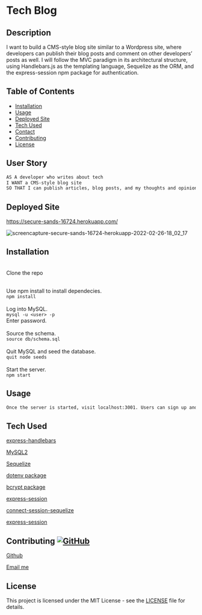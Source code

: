 # Tech Blog


## Description

 I want to build a CMS-style blog site similar to a Wordpress site, where developers can publish their blog posts and comment on other developers’ posts as well. I will follow the MVC paradigm in its architectural structure, using Handlebars.js as the templating language, Sequelize as the ORM, and the express-session npm package for authentication.



## Table of Contents

- [Installation](#installation)
- [Usage](#usage)
- [Deployed Site](#deployed-site)
- [Tech Used](#tech-used)
- [Contact](#contributing)
- [Contributing](#contributing)
- [License](#license)



## User Story

```md
AS A developer who writes about tech
I WANT a CMS-style blog site
SO THAT I can publish articles, blog posts, and my thoughts and opinions
```
## Deployed Site

https://secure-sands-16724.herokuapp.com/

![screencapture-secure-sands-16724-herokuapp-2022-02-26-18_02_17](https://user-images.githubusercontent.com/87335354/155862809-9446de3b-5581-4b3c-b4e5-84fb3db1c4ff.jpg)

## Installation
<br />Clone the repo  <br />

<br />Use npm install to install dependecies. <br />
  `npm install` <br />
<br />Log into MySQL. <br />
  `mysql -u <user> -p ` <br />
Enter password. <br />
<br />Source the schema. <br />
  `source db/schema.sql` <br />
<br />Quit MySQL and seed the database.  <br />
  `quit
  node seeds`  <br />
<br />Start the server. <br />
  `npm start`

## Usage
```md
Once the server is started, visit localhost:3001. Users can sign up and log in. Once logged in, they will have two new options in the navigation bar. `dashboard` will take them to a page where they can create a new post, view previous posts (which they can select to edit or delete), or they can select `logout` . If they do not wish to make a post they can visit other users posts by either clicking on the title or comments. Here the user can see all the comments for this post and they can leave one of their own. If the user wishes to return to the homepage they can click on 'Tech POST' to take them back to the home page.
```

## Tech Used

[express-handlebars](https://www.npmjs.com/package/express-handlebars)

[MySQL2](https://www.npmjs.com/package/mysql2) 

[Sequelize](https://www.npmjs.com/package/sequelize)

[dotenv package](https://www.npmjs.com/package/dotenv)

[bcrypt package](https://www.npmjs.com/package/bcrypt)

[express-session](https://www.npmjs.com/package/express-session)

[connect-session-sequelize](https://www.npmjs.com/package/connect-session-sequelize)

[express-session](https://www.npmjs.com/package/express-session)


## Contributing [![GitHub](https://badgen.net/badge/icon/github?icon=github&label)](https://github.com)

[Github](https://github.com/pamelac21)

[Email me](pamelac021@gmail.com)


## License

This project is licensed under the MIT License - see the [LICENSE](LICENSE) file for details.
